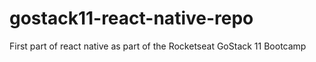 # gostack11-react-native-repo
First part of react native as part of the Rocketseat GoStack 11 Bootcamp 
